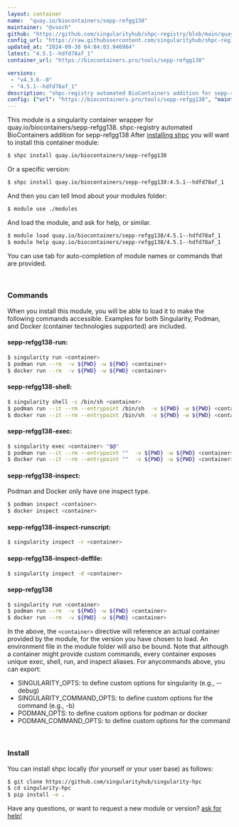 ```yaml
---
layout: container
name:  "quay.io/biocontainers/sepp-refgg138"
maintainer: "@vsoch"
github: "https://github.com/singularityhub/shpc-registry/blob/main/quay.io/biocontainers/sepp-refgg138/container.yaml"
config_url: "https://raw.githubusercontent.com/singularityhub/shpc-registry/main/quay.io/biocontainers/sepp-refgg138/container.yaml"
updated_at: "2024-09-30 04:04:03.946964"
latest: "4.5.1--hdfd78af_1"
container_url: "https://biocontainers.pro/tools/sepp-refgg138"

versions:
 - "v4.3.6--0"
 - "4.5.1--hdfd78af_1"
description: "shpc-registry automated BioContainers addition for sepp-refgg138"
config: {"url": "https://biocontainers.pro/tools/sepp-refgg138", "maintainer": "@vsoch", "description": "shpc-registry automated BioContainers addition for sepp-refgg138", "latest": {"4.5.1--hdfd78af_1": "sha256:4b170a7388b79c8bdf90931d896e05f2460e26dc3f300217c485d52587d2e34e"}, "tags": {"v4.3.6--0": "sha256:f721c73a1303d78648291763f2f0dbe601b3636b9fed8f98f825ee92e05ace0b", "4.5.1--hdfd78af_1": "sha256:4b170a7388b79c8bdf90931d896e05f2460e26dc3f300217c485d52587d2e34e"}, "docker": "quay.io/biocontainers/sepp-refgg138"}
---
```


This module is a singularity container wrapper for quay.io/biocontainers/sepp-refgg138.
shpc-registry automated BioContainers addition for sepp-refgg138
After [installing shpc](#install) you will want to install this container module:


```bash
$ shpc install quay.io/biocontainers/sepp-refgg138
```

Or a specific version:

```bash
$ shpc install quay.io/biocontainers/sepp-refgg138:4.5.1--hdfd78af_1
```

And then you can tell lmod about your modules folder:

```bash
$ module use ./modules
```

And load the module, and ask for help, or similar.

```bash
$ module load quay.io/biocontainers/sepp-refgg138/4.5.1--hdfd78af_1
$ module help quay.io/biocontainers/sepp-refgg138/4.5.1--hdfd78af_1
```

You can use tab for auto-completion of module names or commands that are provided.

<br>

### Commands

When you install this module, you will be able to load it to make the following commands accessible.
Examples for both Singularity, Podman, and Docker (container technologies supported) are included.

#### sepp-refgg138-run:

```bash
$ singularity run <container>
$ podman run --rm  -v ${PWD} -w ${PWD} <container>
$ docker run --rm  -v ${PWD} -w ${PWD} <container>
```

#### sepp-refgg138-shell:

```bash
$ singularity shell -s /bin/sh <container>
$ podman run --it --rm --entrypoint /bin/sh  -v ${PWD} -w ${PWD} <container>
$ docker run --it --rm --entrypoint /bin/sh  -v ${PWD} -w ${PWD} <container>
```

#### sepp-refgg138-exec:

```bash
$ singularity exec <container> "$@"
$ podman run --it --rm --entrypoint ""  -v ${PWD} -w ${PWD} <container> "$@"
$ docker run --it --rm --entrypoint ""  -v ${PWD} -w ${PWD} <container> "$@"
```

#### sepp-refgg138-inspect:

Podman and Docker only have one inspect type.

```bash
$ podman inspect <container>
$ docker inspect <container>
```

#### sepp-refgg138-inspect-runscript:

```bash
$ singularity inspect -r <container>
```

#### sepp-refgg138-inspect-deffile:

```bash
$ singularity inspect -d <container>
```



#### sepp-refgg138

```bash
$ singularity run <container>
$ podman run --rm  -v ${PWD} -w ${PWD} <container>
$ docker run --rm  -v ${PWD} -w ${PWD} <container>
```


In the above, the `<container>` directive will reference an actual container provided
by the module, for the version you have chosen to load. An environment file in the
module folder will also be bound. Note that although a container
might provide custom commands, every container exposes unique exec, shell, run, and
inspect aliases. For anycommands above, you can export:

 - SINGULARITY_OPTS: to define custom options for singularity (e.g., --debug)
 - SINGULARITY_COMMAND_OPTS: to define custom options for the command (e.g., -b)
 - PODMAN_OPTS: to define custom options for podman or docker
 - PODMAN_COMMAND_OPTS: to define custom options for the command

<br>

### Install

You can install shpc locally (for yourself or your user base) as follows:

```bash
$ git clone https://github.com/singularityhub/singularity-hpc
$ cd singularity-hpc
$ pip install -e .
```

Have any questions, or want to request a new module or version? [ask for help!](https://github.com/singularityhub/singularity-hpc/issues)